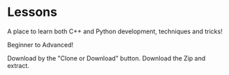 # Lessons
A place to learn both C++ and Python development, techniques and tricks!

Beginner to Advanced!

Download by the "Clone or Download" button. Download the Zip and extract.
